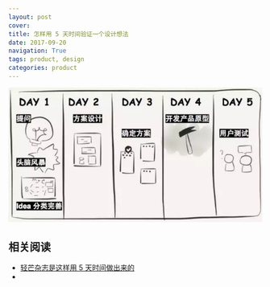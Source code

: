 ```yaml
---
layout: post
cover:
title: 怎样用 5 天时间验证一个设计想法
date: 2017-09-20
navigation: True
tags: product, design
categories: product
---
```


![](media/15058975560449.jpg)


## 相关阅读

- [轻芒杂志是这样用 5 天时间做出来的](https://mp.weixin.qq.com/s?__biz=MzIxMDYxOTIzMQ==&mid=2247483694&idx=1&sn=9ce30cfc2f086e77468ecd65f6ec9251&chksm=97609f1ea0171608fbe4fa8a0819a5cf727d03a3423da14c7e8d43f7d85af4b0f1646ca87b41#rd)
- 


